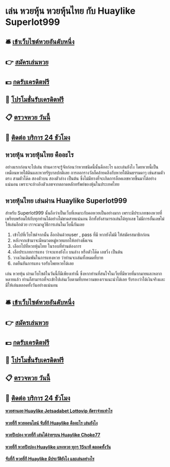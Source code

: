 # เล่น หวยหุ้น หวยหุ้นไทย กับ Huaylike Superlot999 

## 🛎 [เข้าเว็บไซต์หวยอันดับหนึ่ง](https://bit.ly/3qKTVub)
## 👉 [สมัครเล่นหวย](https://bit.ly/3qKTVub)
## 💵 [กดรับเครดิตฟรี](https://bit.ly/3RQvUhd)
## 👑 [โปรโมชั่นรับเครดิตฟรี](https://bit.ly/3RQvUhd)
## 📋 [ตรวจหวย วันนี้](https://bit.ly/3RQvUhd)
## 📱 [ติดต่อ บริการ 24 ชัวโมง](https://bit.ly/3RQvUhd)

## หวยหุ้น หวยหุ้นไทย คืออะไร
อย่างแรกก่อนจะไปเล่น ท่านควรจะรู้จักก่อนว่าหวยชนิดนี้นั้นคืออะไร และเล่นยังไง โดยหวยนี้เป็นเหมือนหวยใต้ดินและหวยรัฐบาลปกติเลย การออกรางวัลก็คล้ายคลึงกับหวยใต้ดินธรรมดาๆ เช่นสามตัวตรง สามตัวโต๊ด สองตัวบน สองตัวล่าง เป็นต้น ซึ่งไม่มีทางที่จะเกิดการล็อคเลขหวยขึ้นมาได้อย่างแน่นอน เพราะจะอ้างอิงตัวเลขจากตลาดหลักทรัพย์ของหุ้นในประเทศไทย

## หวยหุ้นไทย เล่นผ่าน Huaylike Superlot999 
สำหรับ Superlot999 นั้นถือว่าเป็นเว็บที่เหมาะกับคอหวยเป็นอย่างมาก เพราะมีประเภทของหวยที่เพรียบพร้อมให้กับทุกท่านได้อย่างไม่ขาดสายแน่นอน อีกทั้งยังสามารถเล่นได้ทุกเลข ไม่มีการอั้นเลขไม่ให้เล่นอีกด้วย เราจะมาดูวิธีการเล่นในเว็บนี้กันเลย
1. เข้าไปที่เว็บไซต์จากนั้น ล็อกอินด้วยuser , pass ที่มี หากยังไม่มี ให้สมัครสมาชิกก่อน
2. หลังจากเข้ามาจะมีหมวดหมู่หวยแยกให้อย่างชัดเจน
3. เลือกไปที่หวยหุ้นไทย ในรอบที่ท่านต้องการ
4. เลือประเภทการแทง ว่าจะแทงยังไง บนล่าง หรือตัวโต๊ด เลขวิ่ง เป็นต้น
5. วางเงินเดิมพันในการแทงหวย ว่าท่านจะเล่นทั้งหมดที่บาท
6. กดยืนยันการแทง รอรับโพยหวยได้เลย

เล่น หวยหุ้น ผ่านเว็บไซต์ในวันนี้ก็มีเพียงเท่านี้ ซึ่งหากท่านที่สนใจในเว็บที่มีหวยที่มากมายและหลากหลายแล้ว ท่านก็สามารถที่จะเข้าไปเล่นเว็บตามที่บทความของเราแนะนำได้เลย  รับรองว่าได้เงินจริงและมีให้เล่นตลอดทั้งวันอย่างแน่นอน

## 🛎 [เข้าเว็บไซต์หวยอันดับหนึ่ง](https://bit.ly/3qKTVub)
## 👉 [สมัครเล่นหวย](https://bit.ly/3qKTVub)
## 💵 [กดรับเครดิตฟรี](https://bit.ly/3RQvUhd)
## 👑 [โปรโมชั่นรับเครดิตฟรี](https://bit.ly/3RQvUhd)
## 📋 [ตรวจหวย วันนี้](https://bit.ly/3RQvUhd)
## 📱 [ติดต่อ บริการ 24 ชัวโมง](https://bit.ly/3RQvUhd)

#### [หวยฮานอย Huaylike Jetsadabet Lottovip อัตราจ่ายเท่าไร](https://atom.io/themes/หวยฮานอย%20Huaylike%20Jetsadabet%20Lottovip%20อัตราจ่ายเท่าไร)
#### [หวยยี่กี หวยออนไลน์ จับยี่กี Huaylike คืออะไร เล่นยังไง](https://atom.io/themes/หวยยี่กี%20หวยออนไลน์%20จับยี่กี%20Huaylike%20คืออะไร%20เล่นยังไง)
#### [หวยปิงปอง หวยยี่กี เล่นได้ง่ายๆบน Huaylike Choke77](https://atom.io/themes/หวยปิงปอง%20หวยยี่กี%20เล่นได้ง่ายๆบน%20Huaylike%20Choke77)
#### [หวยยี่กี หวยปิงปอง Huaylike แทงหวย ทุกๆ 15นาที ตลอดทั้งวัน](https://atom.io/themes/หวยยี่กี%20หวยปิงปอง%20Huaylike%20แทงหวย%20ทุกๆ%2015นาที%20ตลอดทั้งวัน)
#### [จับยี่กี หวยยี่กี Huaylike มีประวัติยังไง และเล่นอย่างไร](https://atom.io/themes/จับยี่กี%20หวยยี่กี%20Huaylike%20มีประวัติยังไง%20และเล่นอย่างไร)